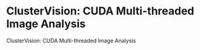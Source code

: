 # ClusterVision: CUDA Multi-threaded Image Analysis
 ClusterVision: CUDA Multi-threaded Image Analysis
